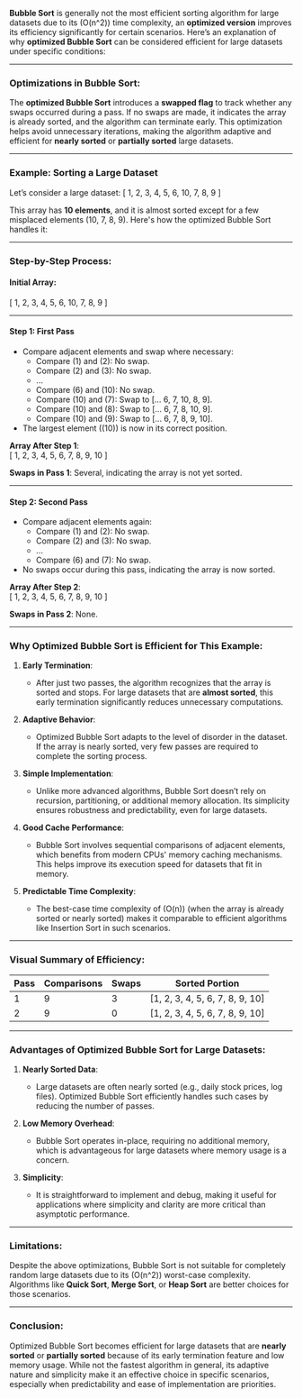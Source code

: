 **Bubble Sort** is generally not the most efficient sorting algorithm for large datasets due to its \(O(n^2)\) time complexity, an **optimized version** improves its efficiency significantly for certain scenarios. Here’s an explanation of why **optimized Bubble Sort** can be considered efficient for large datasets under specific conditions:

---

### Optimizations in Bubble Sort:

The **optimized Bubble Sort** introduces a **swapped flag** to track whether any swaps occurred during a pass. If no swaps are made, it indicates the array is already sorted, and the algorithm can terminate early. This optimization helps avoid unnecessary iterations, making the algorithm adaptive and efficient for **nearly sorted** or **partially sorted** large datasets.

---

### Example: Sorting a Large Dataset

Let’s consider a large dataset:
\[ 1, 2, 3, 4, 5, 6, 10, 7, 8, 9 \]

This array has **10 elements**, and it is almost sorted except for a few misplaced elements (10, 7, 8, 9). Here's how the optimized Bubble Sort handles it:

---

### Step-by-Step Process:

#### **Initial Array**:

\[ 1, 2, 3, 4, 5, 6, 10, 7, 8, 9 \]

---

#### **Step 1: First Pass**

- Compare adjacent elements and swap where necessary:
  - Compare \(1\) and \(2\): No swap.
  - Compare \(2\) and \(3\): No swap.
  - ...
  - Compare \(6\) and \(10\): No swap.
  - Compare \(10\) and \(7\): Swap to \[... 6, 7, 10, 8, 9\].
  - Compare \(10\) and \(8\): Swap to \[... 6, 7, 8, 10, 9\].
  - Compare \(10\) and \(9\): Swap to \[... 6, 7, 8, 9, 10\].
- The largest element (\(10\)) is now in its correct position.

**Array After Step 1**:  
\[ 1, 2, 3, 4, 5, 6, 7, 8, 9, 10 \]

**Swaps in Pass 1**: Several, indicating the array is not yet sorted.

---

#### **Step 2: Second Pass**

- Compare adjacent elements again:
  - Compare \(1\) and \(2\): No swap.
  - Compare \(2\) and \(3\): No swap.
  - ...
  - Compare \(6\) and \(7\): No swap.
- No swaps occur during this pass, indicating the array is now sorted.

**Array After Step 2**:  
\[ 1, 2, 3, 4, 5, 6, 7, 8, 9, 10 \]

**Swaps in Pass 2**: None.

---

### Why Optimized Bubble Sort is Efficient for This Example:

1. **Early Termination**:

   - After just two passes, the algorithm recognizes that the array is sorted and stops. For large datasets that are **almost sorted**, this early termination significantly reduces unnecessary computations.

2. **Adaptive Behavior**:

   - Optimized Bubble Sort adapts to the level of disorder in the dataset. If the array is nearly sorted, very few passes are required to complete the sorting process.

3. **Simple Implementation**:

   - Unlike more advanced algorithms, Bubble Sort doesn’t rely on recursion, partitioning, or additional memory allocation. Its simplicity ensures robustness and predictability, even for large datasets.

4. **Good Cache Performance**:

   - Bubble Sort involves sequential comparisons of adjacent elements, which benefits from modern CPUs' memory caching mechanisms. This helps improve its execution speed for datasets that fit in memory.

5. **Predictable Time Complexity**:
   - The best-case time complexity of \(O(n)\) (when the array is already sorted or nearly sorted) makes it comparable to efficient algorithms like Insertion Sort in such scenarios.

---

### Visual Summary of Efficiency:

| Pass | Comparisons | Swaps | Sorted Portion                    |
| ---- | ----------- | ----- | --------------------------------- |
| 1    | 9           | 3     | \[1, 2, 3, 4, 5, 6, 7, 8, 9, 10\] |
| 2    | 9           | 0     | \[1, 2, 3, 4, 5, 6, 7, 8, 9, 10\] |

---

### Advantages of Optimized Bubble Sort for Large Datasets:

1. **Nearly Sorted Data**:

   - Large datasets are often nearly sorted (e.g., daily stock prices, log files). Optimized Bubble Sort efficiently handles such cases by reducing the number of passes.

2. **Low Memory Overhead**:

   - Bubble Sort operates in-place, requiring no additional memory, which is advantageous for large datasets where memory usage is a concern.

3. **Simplicity**:
   - It is straightforward to implement and debug, making it useful for applications where simplicity and clarity are more critical than asymptotic performance.

---

### Limitations:

Despite the above optimizations, Bubble Sort is not suitable for completely random large datasets due to its \(O(n^2)\) worst-case complexity. Algorithms like **Quick Sort**, **Merge Sort**, or **Heap Sort** are better choices for those scenarios.

---

### Conclusion:

Optimized Bubble Sort becomes efficient for large datasets that are **nearly sorted** or **partially sorted** because of its early termination feature and low memory usage. While not the fastest algorithm in general, its adaptive nature and simplicity make it an effective choice in specific scenarios, especially when predictability and ease of implementation are priorities.
